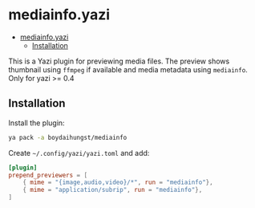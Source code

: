 # mediainfo.yazi

<!--toc:start-->

- [mediainfo.yazi](#mediainfoyazi)
  - [Installation](#installation)
  <!--toc:end-->

This is a Yazi plugin for previewing media files. The preview shows thumbnail
using `ffmpeg` if available and media metadata using `mediainfo`.
Only for yazi >= 0.4

## Installation

Install the plugin:

```bash
ya pack -a boydaihungst/mediainfo
```

Create `~/.config/yazi/yazi.toml` and add:

```toml
[plugin]
prepend_previewers = [
    { mime = "{image,audio,video}/*", run = "mediainfo"},
    { mime = "application/subrip", run = "mediainfo"},
]
```
